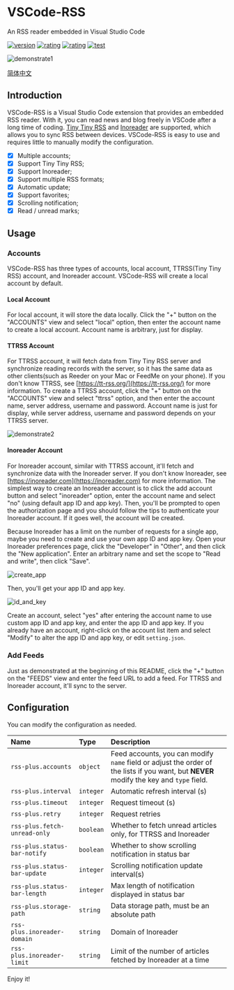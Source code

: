 # VSCode-RSS

An RSS reader embedded in Visual Studio Code

[![version](https://vsmarketplacebadge.apphb.com/version-short/luyuhuang.rss.svg)](https://marketplace.visualstudio.com/items?itemName=luyuhuang.rss)
[![rating](https://vsmarketplacebadge.apphb.com/rating-short/luyuhuang.rss.svg)](https://marketplace.visualstudio.com/items?itemName=luyuhuang.rss)
[![rating](https://vsmarketplacebadge.apphb.com/installs-short/luyuhuang.rss.svg)](https://marketplace.visualstudio.com/items?itemName=luyuhuang.rss)
[![test](https://github.com/luyuhuang/vscode-rss/workflows/test/badge.svg)](https://github.com/luyuhuang/vscode-rss/actions/)

![demonstrate1](https://s1.ax1x.com/2020/06/18/Nmyedf.gif)

[简体中文](README_zh.md)

## Introduction

VSCode-RSS is a Visual Studio Code extension that provides an embedded RSS reader. With it, you can read news and blog freely in VSCode after a long time of coding. [Tiny Tiny RSS](https://tt-rss.org/) and [Inoreader](https://inoreader.com) are supported, which allows you to sync RSS between devices. VSCode-RSS is easy to use and requires little to manually modify the configuration.

- [x] Multiple accounts;
- [x] Support Tiny Tiny RSS;
- [x] Support Inoreader;
- [x] Support multiple RSS formats;
- [x] Automatic update;
- [x] Support favorites;
- [x] Scrolling notification;
- [x] Read / unread marks;

## Usage

### Accounts

VSCode-RSS has three types of accounts, local account, TTRSS(Tiny Tiny RSS) account, and Inoreader account. VSCode-RSS will create a local account by default.

#### Local Account

For local account, it will store the data locally. Click the "+" button on the "ACCOUNTS" view and select "local" option, then enter the account name to create a local account. Account name is arbitrary, just for display.

#### TTRSS Account

For TTRSS account, it will fetch data from Tiny Tiny RSS server and synchronize reading records with the server, so it has the same data as other clients(such as Reeder on your Mac or FeedMe on your phone). If you don't know TTRSS, see [https://tt-rss.org/](https://tt-rss.org/) for more information. To create a TTRSS account, click the "+" button on the "ACCOUNTS" view and select "ttrss" option, and then enter the account name, server address, username and password. Account name is just for display, while server address, username and password depends on your TTRSS server.

![demonstrate2](https://s1.ax1x.com/2020/05/20/YoIWvR.gif)

#### Inoreader Account

For Inoreader account, similar with TTRSS account, it'll fetch and synchronize data with the Inoreader server. If you don't know Inoreader, see [https://inoreader.com](https://inoreader.com) for more information. The simplest way to create an Inoreader account is to click the add account button and select "inoreader" option, enter the account name and select "no" (using default app ID and app key). Then, you'll be prompted to open the authorization page and you should follow the tips to authenticate your Inoreader account. If it goes well, the account will be created.

Because Inoreader has a limit on the number of requests for a single app, maybe you need to create and use your own app ID and app key. Open your Inoreader preferences page, click the "Developer" in "Other", and then click the "New application". Enter an arbitrary name and set the scope to "Read and write", then click "Save".

![create_app](https://s1.ax1x.com/2020/09/04/wk0zdK.png)

Then, you'll get your app ID and app key.

![id_and_key](https://s1.ax1x.com/2020/09/04/wkBcTK.png)

Create an account, select "yes" after entering the account name to use custom app ID and app key, and enter the app ID and app key. If you already have an account, right-click on the account list item and select "Modify" to alter the app ID and app key, or edit `setting.json`.

### Add Feeds

Just as demonstrated at the beginning of this README, click the "+" button on the "FEEDS" view and enter the feed URL to add a feed. For TTRSS and Inoreader account, it'll sync to the server.

## Configuration

You can modify the configuration as needed.

| Name | Type | Description |
|:-----|:-----|:------------|
| `rss-plus.accounts` | `object` | Feed accounts, you can modify `name` field or adjust the order of the lists if you want, but **NEVER** modify the key and `type` field. |
| `rss-plus.interval` | `integer` | Automatic refresh interval (s) |
| `rss-plus.timeout` | `integer` | Request timeout (s) |
| `rss-plus.retry` | `integer` | Request retries |
| `rss-plus.fetch-unread-only` | `boolean` | Whether to fetch unread articles only, for TTRSS and Inoreader |
| `rss-plus.status-bar-notify` | `boolean` | Whether to show scrolling notification in status bar |
| `rss-plus.status-bar-update` | `integer` | Scrolling notification update interval(s) |
| `rss-plus.status-bar-length` | `integer` | Max length of notification displayed in status bar |
| `rss-plus.storage-path` | `string` | Data storage path, must be an absolute path |
| `rss-plus.inoreader-domain` | `string` | Domain of Inoreader |
| `rss-plus.inoreader-limit` | `string` | Limit of the number of articles fetched by Inoreader at a time |

Enjoy it!
